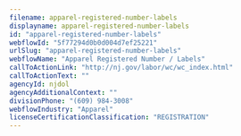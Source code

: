 ```yaml
---
filename: apparel-registered-number-labels
displayname: apparel-registered-number-labels
id: "apparel-registered-number-labels"
webflowId: "5f77294d0b0d004d7ef25221"
urlSlug: "apparel-registered-number-labels"
webflowName: "Apparel Registered Number / Labels"
callToActionLink: "http://nj.gov/labor/wc/wc_index.html"
callToActionText: ""
agencyId: njdol
agencyAdditionalContext: ""
divisionPhone: "(609) 984-3008"
webflowIndustry: "Apparel"
licenseCertificationClassification: "REGISTRATION"
---
```

